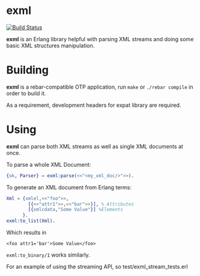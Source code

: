 exml
====

[![Build Status](https://secure.travis-ci.org/esl/exml.png)](http://travis-ci.org/esl/exml)

**exml** is an Erlang library helpful with parsing XML streams
and doing some basic XML structures manipulation.

Building
========

**exml** is a rebar-compatible OTP application, run `make` or
`./rebar compile` in order to build it.

As a requirement, development headers for expat library are
required.

Using
=====

**exml** can parse both XML streams as well as single XML
documents at once.

To parse a whole XML Document:

```erlang
{ok, Parser} = exml:parse(<<"<my_xml_doc/>">>).
```

To generate an XML document from Erlang terms:

```erlang
Xml = {xmlel,<<"foo">>,
        [{<<"attr1">>,<<"bar">>}], % Attributes
        [{xmlcdata,"Some Value"}] %Elements
      }.
exml:to_list(Xml).
```

Which results in
```
<foo attr1='bar'>Some Value</foo>
```

```exml:to_binary/1``` works similarly.

For an example of using the streaming API, so test/exml_stream_tests.erl